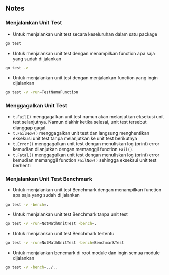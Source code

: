## Notes

### Menjalankan Unit Test

- Untuk menjalankan unit test secara keseluruhan dalam satu package
```bash 
go test
```
- Untuk menjalankan unit test dengan menampilkan function apa saja yang sudah di jalankan
```bash
go test -v
```
- Untuk menjalankan unit test dengan menjalankan function yang ingin dijalankan
```bash
go test -v -run=TestNamaFunction
```

### Menggagalkan Unit Test

- `t.Fail()` menggagalkan unit test namun akan melanjutkan eksekusi unit test selanjutnya. Namun diakhir ketika selesai, unit test tersebut dianggap gagal.
- `t.FailNow()` menggagalkan unit test dan langsung menghentikan eksekusi unit test tanpa melanjutkan ke unit test berikutnya
- `t.Error()` menggagalkan unit test dengan menuliskan log (print) error kemudian dilanjutkan dengan memanggil function `Fail()`.
- `t.Fatal()` menggagalkan unit test dengan menuliskan log (print) error kemudian memanggil function `FailNow()` sehingga ekseksui unit test berhenti

### Menjalankan Unit Test Benchmark

- Untuk menjalankan unit test Benchmark dengan menampilkan function apa saja yang sudah di jalankan
```bash
go test -v -bench=.
```
- Untuk menjalankan unit test Benchmark tanpa unit test
```bash
go test -v -run=NotMathUnitTest -bench=.
```
- Untuk menjalankan unit test Benchmark tertentu
```bash
go test -v -run=NotMathUnitTest -bench=BenchmarkTest
```
- Untuk menjalankan bencmark di root module dan ingin semua module dijalankan
```bash
go test -v -bench=../..
```
